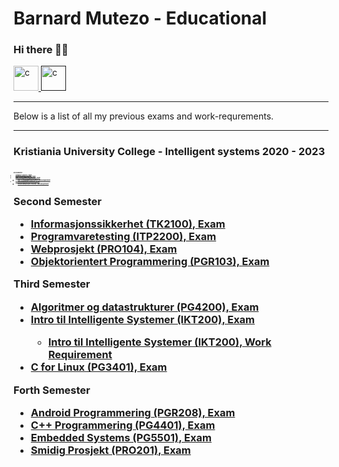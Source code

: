 # Barnard Mutezo - Educational

### Hi there 👋🏾

<div style="display: inline">
    <a href="https://github.com/benmutezo" target="_blank">
        <img src="https://github.githubassets.com/images/modules/logos_page/GitHub-Mark.png"
            alt="c" width="40" height="40" />
    </a>
    <a href="" target="_blank">
        <img src="https://upload.wikimedia.org/wikipedia/commons/thumb/c/ca/LinkedIn_logo_initials.png/640px-LinkedIn_logo_initials.png"
            alt="c" width="40" height="40" />
    </a>
</div>

<hr/>
Below is a list of all my previous exams and work-requrements.
<hr/>

<h3>Kristiania University College - Intelligent systems 2020 - 2023 <h3/>
<div style="font-size:2px ;">
    <p>First Semester </p>
     <ul>
        <li><a href=""> Databaser (DB1102), Exam </a></li>
        <li><a href=""> Digital Teknologi (TK1104), Exam </a></li>
        <li><a href=""> Intro Til Programmering (PGR102), Exam </a></li>
        <ul>
            <li><a href=""> Intro Til Programmering (PGR102), Work Requirement </a></li>
        </ul>
        <li><a href=""> Kreativt Webprosjekt (PRO0105), Exam </a></li>
        <ul>
            <li><a href=""> Kreativt Webprosjekt (PGR102), Work Requirement </a></li>
        </ul>
     <ul>
</div>
<div>
    <p>Second Semester </p>
     <ul>
        <li><a href=""> Informasjonssikkerhet (TK2100), Exam </a></li>
        <li><a href=""> Programvaretesting (ITP2200), Exam </a></li>
        <li><a href=""> Webprosjekt (PRO104), Exam </a></li>
        <li><a href=""> Objektorientert Programmering (PGR103), Exam </a></li>
     </ul>
</div>   
<div>
    <p>Third Semester </p>
     <ul>
        <li><a href=""> Algoritmer og datastrukturer (PG4200), Exam </a></li>
        <li><a href=""> Intro til Intelligente Systemer (IKT200), Exam </a></li>
        <ul>
            <li><a href=""> Intro til Intelligente Systemer (IKT200), Work Requirement </a></li>
        </ul>
        <li><a href=""> C for Linux (PG3401), Exam </a></li>
     </ul>
</div>
<div>
    <p>Forth Semester </p>
     <ul>
        <li><a href=""> Android Programmering (PGR208), Exam </a></li>
        <li><a href=""> C++ Programmering (PG4401), Exam </a></li>
        <li><a href=""> Embedded Systems (PG5501), Exam </a></li>
        <li><a href=""> Smidig Prosjekt (PRO201), Exam </a></li>
     </ul>
</div>     
